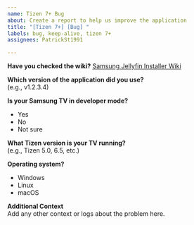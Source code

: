 ```yaml
---
name: Tizen 7+ Bug
about: Create a report to help us improve the application
title: "[Tizen 7+] [Bug] "
labels: bug, keep-alive, tizen 7+
assignees: PatrickSt1991

---
```


**Have you checked the wiki?**
[Samsung Jellyfin Installer Wiki](https://github.com/PatrickSt1991/Samsung-Jellyfin-Installer/wiki)

**Which version of the application did you use?**  
(e.g., v1.2.3.4)

**Is your Samsung TV in developer mode?**  
- Yes  
- No  
- Not sure

**What Tizen version is your TV running?**  
(e.g., Tizen 5.0, 6.5, etc.)

**Operating system?**
- Windows
- Linux
- macOS

**Additional Context**  
Add any other context or logs about the problem here.
